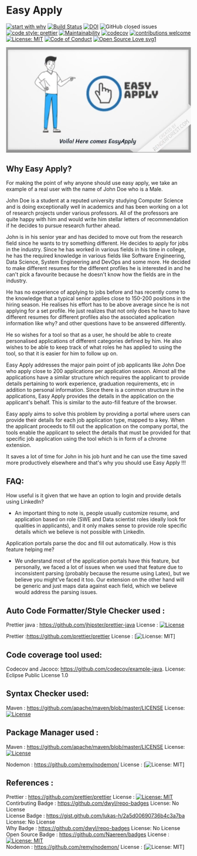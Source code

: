 # Easy Apply 

[![start with why](https://img.shields.io/badge/start%20with-why%3F-brightgreen.svg?style=flat)](https://www.youtube.com/watch?v=IRP6AflOPCg&feature=youtu.be)
[![Build Status](https://travis-ci.com/ChaitanyaBandikatla/easy-apply-chrome-extension.svg?branch=master)](https://travis-ci.com/ChaitanyaBandikatla/easy-apply-chrome-extension) [![DOI](https://zenodo.org/badge/293367899.svg)](https://zenodo.org/badge/latestdoi/293367899)  ![GitHub closed issues](https://img.shields.io/github/issues-closed-raw/ChaitanyaBandikatla/easy-apply-chrome-extension?logoColor=green)
[![code style: prettier](https://img.shields.io/badge/code_style-prettier-ff69b4.svg?style=flat-square)](https://github.com/prettier/prettier)
[![Maintainability](https://api.codeclimate.com/v1/badges/59e7cb68569c1d682b5a/maintainability)](https://codeclimate.com/github/ChaitanyaBandikatla/easy-apply-chrome-extension/maintainability) [![codecov](https://codecov.io/gh/ChaitanyaBandikatla/easy-apply-chrome-extension/branch/master/graph/badge.svg)](https://codecov.io/gh/ChaitanyaBandikatla/easy-apply-chrome-extension)
[![contributions welcome](https://img.shields.io/badge/contributions-welcome-brightgreen.svg?style=flat)](https://github.com/ChaitanyaBandikatla/easy-apply-chrome-extension/issues)
[![License: MIT](https://img.shields.io/badge/License-MIT-yellow.svg)](https://opensource.org/licenses/MIT)
[![Code of Conduct](https://img.shields.io/badge/code-of%20conduct-green.svg)]()
[![Open Source Love svg1](https://badges.frapsoft.com/os/v1/open-source.svg?v=103)](https://github.com/ChaitanyaBandikatla/easy-apply-chrome-extension)




[![Watch the video](https://github.com/ChaitanyaBandikatla/easy-apply-chrome-extension/blob/master/Resources/Video_thumbnail.png)](https://youtu.be/IRP6AflOPCg)

## Why Easy Apply?

For making the point of why anyone should use easy apply, we take an example of a real user with the name of John Doe who is a Male.

John Doe is a student at a reputed university studying Computer Science and is doing exceptionally well in academics and has been working on a lot of research projects under various professors. All of the professors are quite happy with him and would write him stellar letters of recommendation if he decides to pursue research further ahead.

John is in his senior year and has decided to move out from the research field since he wants to try something different. He decides to apply for jobs in the industry. Since he has worked in various fields in his time in college, he has the required knowledge in various fields like Software Engineering, Data Science, System Engineering and DevOps and some more. He decided to make different resumes for the different profiles he is interested in and he can't pick a favourite because he doesn't know how the fields are in the industry.

He has no experience of applying to jobs before and has recently come to the knowledge that a typical senior applies close to 150-200 positions in the hiring season. He realises his effort has to be above average since he is not applying for a set profile. He just realizes that not only does he have to have different resumes for different profiles also the associated application information like why? and other questions have to be answered differently. 

He so wishes for a tool so that as a user, he should be able to create personalised applications of different categories defined by him. He also wishes to be able to keep track of what roles he has applied to using the tool, so that it is easier for him to follow up on.

Easy Apply addresses the major pain point of job applicants like John Doe who apply close to 200 applications per application season. Almost all the applications have a similar structure which requires the applicant to provide details pertaining to work experience, graduation requirements, etc in addition to personal information. Since there is a common structure in the applications, Easy Apply provides the details in the application on the applicant's behalf. This is similar to the auto-fill feature of the browser.

Easy apply aims to solve this problem by providing a portal where users can provide their details for each job application type, mapped to a key. When the applicant proceeds to fill out the application on the company portal, the tools enable the applicant to select the details that must be provided for that specific job application using the tool which is in form of a chrome extension.

It saves a lot of time for John in his job hunt and he can use the time saved more productively elsewhere and that's why you should use Easy Apply !!!

## FAQ:
How useful is it given that we have an option to login and provide details using LinkedIn?
 - An important thing to note is, people usually customize resume, and application based on role (SWE and Data scientist roles ideally look for qualities in applicants), and it only makes sense to provide role specific details which we believe is not possible with LinkedIn.

Application portals parse the doc and fill out automatically. How is this feature helping me?
 - We understand most of the application portals have this feature, but personally, we faced a lot of issues when we used that feature due to inconsistent parsing (probably because the resume using Latex), but we believe you might’ve faced it too. Our extension on the other hand will be generic and just maps data against each field, which we believe would address the parsing issues.



## Auto Code Formatter/Style Checker used :

Prettier java : https://github.com/jhipster/prettier-java License : [![License](https://img.shields.io/badge/License-Apache%202.0-blue.svg)](https://opensource.org/licenses/Apache-2.0)

Prettier :https://github.com/prettier/prettier License : [![License: MIT](https://img.shields.io/badge/License-MIT-yellow.svg)]

## Code coverage tool used:

Codecov and Jacoco: https://github.com/codecov/example-java. License: Eclipse Public License 1.0

## Syntax Checker used:

Maven : https://github.com/apache/maven/blob/master/LICENSE License: [![License](https://img.shields.io/badge/License-Apache%202.0-blue.svg)](https://opensource.org/licenses/Apache-2.0)

## Package Manager used :

Maven : https://github.com/apache/maven/blob/master/LICENSE License: [![License](https://img.shields.io/badge/License-Apache%202.0-blue.svg)](https://opensource.org/licenses/Apache-2.0)

Nodemon : https://github.com/remy/nodemon/ License :  [![License: MIT](https://img.shields.io/badge/License-MIT-yellow.svg)]


## References :

Prettier : https://github.com/prettier/prettier License : [![License: MIT](https://img.shields.io/badge/License-MIT-yellow.svg)](https://opensource.org/licenses/MIT)
<br />
Contirbuting Badge : https://github.com/dwyl/repo-badges  License: No License <br />
License Badge : https://gist.github.com/lukas-h/2a5d00690736b4c3a7ba  License: No License<br />
Why Badge :  https://github.com/dwyl/repo-badges License: No License<br />
Open Source Badge : https://github.com/Naereen/badges  License : [![License: MIT](https://img.shields.io/badge/License-MIT-yellow.svg)](https://opensource.org/licenses/MIT)
<br />
Nodemon : https://github.com/remy/nodemon/ License :  [![License: MIT](https://img.shields.io/badge/License-MIT-yellow.svg)] <br />
